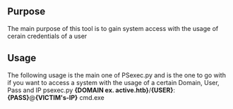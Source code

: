 ## Purpose
The main purpose of this tool is to gain system access with the usage of cerain credentials of a user

## Usage
The following usage is the main one of PSexec.py and is the one to go with if you want to access a system with the usage of a certain Domain, User, Pass and IP
psexec.py __{DOMAIN ex. active.htb}__/__{USER}__:__{PASS}__@__{VICTIM's-IP}__ cmd.exe